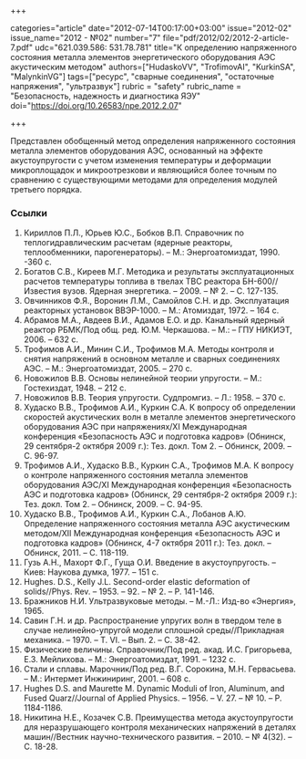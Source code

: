 +++

categories="article"
date="2012-07-14T00:17:00+03:00"
issue="2012-02"
issue_name="2012 - №02"
number="7"
file="pdf/2012/02/2012-2-article-7.pdf"
udc="621.039.586: 531.78.781"
title="К определению напряженного состояния металла элементов энергетического оборудования АЭС акустическим методом"
authors=["HudaskoVV", "TrofimovAI", "KurkinSA", "MalynkinVG"]
tags=["ресурс", "сварные соединения", "остаточные напряжения", "ультразвук"]
rubric = "safety"
rubric_name = "Безопасность, надежность и диагностика ЯЭУ"
doi="https://doi.org/10.26583/npe.2012.2.07"

+++

Представлен обобщенный метод определения напряженного состояния металла элементов оборудования АЭС, основанный на эффекте акустоупругости с учетом изменения температуры и деформации микроплощадок и микроотрезкови и являющийся более точным по сравнению с существующими методами для определения модулей третьего порядка.

### Ссылки

1. Кириллов П.Л., Юрьев Ю.С., Бобков В.П. Справочник по теплогидравлическим расчетам (ядерные реакторы, теплообменники, парогенераторы). – М.: Энергоатомиздат, 1990. -360 с.
2. Богатов С.В., Киреев М.Г. Методика и результаты эксплуатационных расчетов температуры топлива в твелах ТВС реактора БН-600//Известия вузов. Ядерная энергетика. – 2009. – № 2. – С. 127-135.
3. Овчинников Ф.Я., Воронин Л.М., Самойлов С.Н. и др. Эксплуатация реакторных установок ВВЭР-1000. – М.: Атомиздат, 1972. – 164 с.
4. Абрамов М.А., Авдеев В.И., Адамов Е.О. и др. Канальный ядерный реактор РБМК/Под общ. ред. Ю.М. Черкашова. – М.: – ГПУ НИКИЭТ, 2006. – 632 с.
5. Трофимов А.И., Минин С.И., Трофимов М.А. Методы контроля и снятия напряжений в основном металле и сварных соединениях АЭС. – М.: Энергоатомиздат, 2005. – 270 с.
6. Новожилов В.В. Основы нелинейной теории упругости. – М.: Гостехиздат, 1948. – 212 с.
7. Новожилов В.В. Теория упругости. Судпромгиз. – Л.: 1958. – 370 с.
8. Худаско В.В., Трофимов А.И., Куркин С.А. К вопросу об определении скоростей акустических волн в металле элементов энергетического оборудования АЭС при напряжениях/XI Международная конференция «Безопасность АЭС и подготовка кадров» (Обнинск, 29 сентября-2 октября 2009 г.): Тез. докл. Том 2. – Обнинск, 2009. – С. 96-97.
9. Трофимов А.И., Худаско В.В., Куркин С.А., Трофимов М.А. К вопросу о контроле напряженного состояния металла элементов оборудования АЭС/XI Международная конференция «Безопасность АЭС и подготовка кадров» (Обнинск, 29 сентября-2 октября 2009 г.): Тез. докл. Том 2. – Обнинск, 2009. – С. 94-95.
10. Худаско В.В., Трофимов А.И., Куркин С.А., Лобанов А.Ю. Определение напряженного состояния металла АЭС акустическим методом/XII Международная конференция «Безопасность АЭС и подготовка кадров» (Обнинск, 4-7 октября 2011 г.): Тез. докл. – Обнинск, 2011. – С. 118-119.
11. Гузь А.Н., Махорт Ф.Г., Гуща О.И. Введение в акустоупругость. – Киев: Наукова думка, 1977. – 151 с.
12. Hughes. D.S., Kelly J.L. Second-order elastic deformation of solids//Phys. Rev. – 1953. – 92. – № 2. – Р. 141-146.
13. Бражников Н.И. Ультразвуковые методы. – М.-Л.: Изд-во «Энергия», 1965.
14. Савин Г.Н. и др. Распространение упругих волн в твердом теле в случае нелинейно-упругой модели сплошной среды//Прикладная механика. – 1970. – Т. VI. – Вып. 2. – С. 38-42.
15. Физические величины. Справочник/Под ред. акад. И.С. Григорьева, Е.З. Мейлихова. – М.: Энергоатомиздат, 1991. – 1232 с.
16. Стали и сплавы. Марочник/Под ред. В.Г. Сорокина, М.Н. Гервасьева. – М.: Интермет Инжиниринг, 2001. – 608 с.
17. Hughes D.S. and Maurette M. Dynamic Moduli of Iron, Aluminum, and Fused Quarz//Journal of Applied Physics. – 1956. – V. 27. – № 10. – Р. 1184-1186.
18. Никитина Н.Е., Козачек С.В. Преимущества метода акустоупругости для неразрушающего контроля механических напряжений в деталях машин//Вестник научно-технического развития. – 2010. – № 4(32). – С. 18-28.